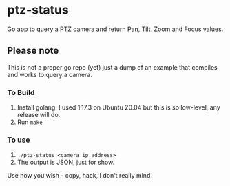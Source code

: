 # ptz-status
Go app to query a PTZ camera and return Pan, Tilt, Zoom and Focus values.


## Please note

This is not a proper go repo (yet) just a dump of an example that compiles and works to query a camera.

### To Build
1. Install golang. I used 1.17.3 on Ubuntu 20.04 but this is so low-level, any release will do.
2. Run `make`

### To use
1. `./ptz-status <camera_ip_address>`
2. The output is JSON, just for show.

Use how you wish - copy, hack, I don't really mind.
